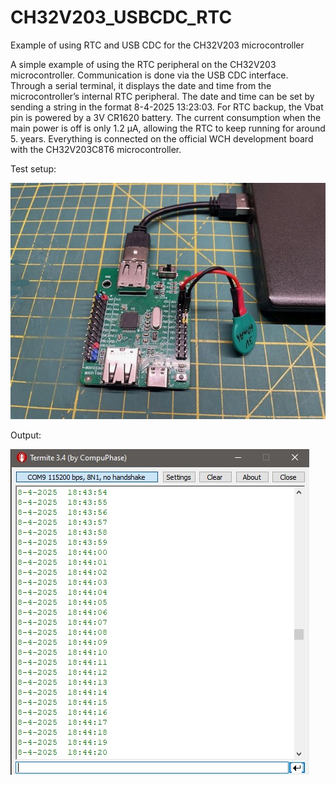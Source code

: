 # CH32V203_USBCDC_RTC
Example of using RTC and USB CDC for the CH32V203 microcontroller

A simple example of using the RTC peripheral on the CH32V203 microcontroller. 
Communication is done via the USB CDC interface. 
Through a serial terminal, it displays the date and time from the microcontroller’s internal RTC peripheral. 
The date and time can be set by sending a string in the format 8-4-2025 13:23:03. For RTC backup, the Vbat pin is powered by a 3V CR1620 battery. 
The current consumption when the main power is off is only 1.2 µA, allowing the RTC to keep running for around 5. years. Everything is connected on the official WCH development board with the CH32V203C8T6 microcontroller.

Test setup:

![Test setup](PIC/CH32V203C8T6_RTC_USBCDC.jpg)

Output:

![OUTPUT](PIC/Terminal_Output.jpg)
